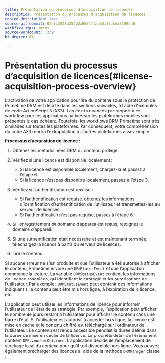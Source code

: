 ```yaml
---
title: Présentation du processus d’acquisition de licences
description: Présentation du processus d’acquisition de licences
copied-description: true
source-git-commit: 02ebc3548a254b2a6554f1ab34afbb3ea5f09bb8
workflow-type: tm+mt
source-wordcount: '339'
ht-degree: 0%

---
```


# Présentation du processus d’acquisition de licences{#license-acquisition-process-overview}

L’activation de votre application pour lire du contenu sous la protection de Primetime DRM est décrite dans les sections suivantes, à l’aide d’exemples de code ActionScript 3 (AS3). Les écarts nuancés par rapport à ce workflow pour les applications natives sur les plateformes mobiles sont présentés le cas échéant. Toutefois, les workflows DRM Primetime sont très similaires sur toutes les plateformes. Par conséquent, votre compréhension du code AS3 rendra l’extrapolation à d’autres plateformes assez simple.

**Processus d’acquisition de licence :**

1. Obtenez les métadonnées DRM du contenu protégé.
1. Vérifiez si une licence est disponible localement :

   * Si la licence est disponible localement, chargez-la et passez à l’étape 6.
   * Si la licence n’est pas disponible localement, passez à l’étape 3.

1. Vérifiez si l’authentification est requise :

   * Si l’authentification est requise, obtenez les informations d’identification d’authentification de l’utilisateur et transmettez-les au serveur de licences.
   * Si l’authentification n’est pas requise, passez à l’étape 6.

1. Si l’enregistrement du domaine d’appareil est requis, rejoignez le domaine d’appareil.
1. Si une authentification était nécessaire et est maintenant terminée, téléchargez la licence à partir du serveur de licences.
1. Lire le contenu.

Si aucune erreur ne s’est produite et que l’utilisateur a été autorisé à afficher le contenu, Primetime envoie une `DRMStatusEvent` et que l’application commence la lecture. La variable `DRMStatusEvent` contient les informations de licence associées, qui identifient la stratégie et les autorisations de l’utilisateur. Par exemple : `DRMStatusEvent` peut contenir des informations indiquant si le contenu peut être mis hors ligne, à l’expiration de la licence, etc.

L’application peut utiliser les informations de licence pour informer l’utilisateur de l’état de sa stratégie. Par exemple, l’application peut afficher le nombre de jours restant à l’utilisateur pour afficher le contenu dans une barre d’état. Si l’utilisateur est autorisé à accéder hors ligne, la licence est mise en cache et le contenu chiffré est téléchargé sur l’ordinateur de l’utilisateur. Le contenu est rendu accessible pendant la durée définie dans la durée de mise en cache de la licence. La propriété detail de l’événement contient `DRM.voucherObtained`. L’application décide de l’emplacement de stockage local du contenu pour qu’il soit disponible hors ligne. Vous pouvez également précharger des licences à l’aide de la méthode `DRMManager` classe .
